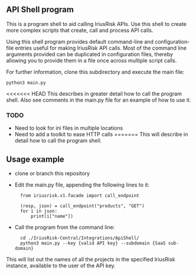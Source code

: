 ## API Shell program

This is a program shell to aid calling IriusRisk APIs. Use this shell to 
create more complex scripts that create, call and process API calls.

Using this shell program provides default command-line and configuration-file
entries useful for making IriusRisk API calls. Most of the command line 
arguments provided can be duplicated in configuration files, thereby allowing
you to provide them in a file once across multiple script calls.

For further information, clone this subdirectory and execute the main file:

    python3 main.py

<<<<<<< HEAD
This describes in greater detail how to call the program shell. Also see comments
in the main.py file for an example of how to use it.

### TODO
* Need to look for ini files in multiple locations
* Need to add a toolkit to ease HTTP calls
=======
This will describe in detail how to call the program shell.

## Usage example
* clone or branch this repository
* Edit the main.py file, appending the following lines to it:

        from iriusrisk.v1.facade import call_endpoint

        (resp, json) = call_endpoint("products", "GET")
        for i in json:
            print(i["name"])

* Call the program from the command line:

        cd ./IriusRisk-Central/Integrations/ApiShell/
        python3 main.py --key {valid API key} --subdomain {SaaS sub-domain}

This will list out the names of all the projects in the specified IriusRisk instance, available to the user of the API key.
